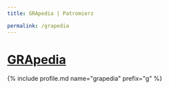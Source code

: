```yaml
---
title: GRApedia | Patromierz

permalink: /grapedia
---
```


# [GRApedia](https://patronite.pl/grapedia)

{% include profile.md name="grapedia" prefix="g" %}

